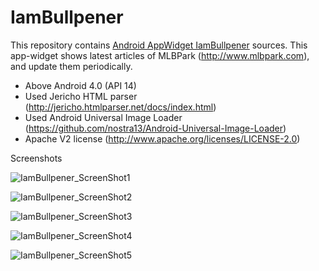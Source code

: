 IamBullpener
============
This repository contains [Android AppWidget IamBullpener](https://play.google.com/store/apps/details?id=com.smilo.bullpen) sources. This app-widget shows latest articles of MLBPark (http://www.mlbpark.com), and update them periodically.

- Above Android 4.0 (API 14)
- Used Jericho HTML parser (http://jericho.htmlparser.net/docs/index.html)
- Used Android Universal Image Loader (https://github.com/nostra13/Android-Universal-Image-Loader)
- Apache V2 license (http://www.apache.org/licenses/LICENSE-2.0)

Screenshots

![IamBullpener_ScreenShot1](https://lh6.ggpht.com/J1vDjEs6NS6bzwKy5ePVp2X9O87hjwaEKNxkyzuUGl2lxm2PZhaWFtHAy_Gllx7BEpWe=h900-rw)

![IamBullpener_ScreenShot2](https://lh6.ggpht.com/099CCv6JtsVa08efqCQ1u2Bq1PWsrugEUSQm-BViN0yGySFpJNJTAibizkFNctre0cT5=h900-rw)

![IamBullpener_ScreenShot3](https://lh4.ggpht.com/Cskl2CUDnBXeKXIxNcad49GPN6OCII-KBaKF8uJZpTFy2d_lwdAbTq1N4ccVhrDw=h900-rw)

![IamBullpener_ScreenShot4](https://lh5.ggpht.com/ukIK8zVeGq1b7DKDbP2_wNGeQV9sbqoxt-Z3v9GqHtt6rm5lBhokrdmwy9lvNbAlcw=h900-rw)

![IamBullpener_ScreenShot5](https://lh3.ggpht.com/xz5izMk5bx8CpHXWeQc7jlEhwZ_-UDGvzSPt1xfwPvzP3TfmMsawqj2y-atI8-P7fdyd=h900-rw)
